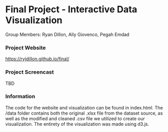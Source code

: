 Final Project - Interactive Data Visualization  
===

Group Members: Ryan Dillon, Ally Giovenco, Pegah Emdad

### Project Website

https://ryjdillon.github.io/final/

### Project Screencast

TBD

### Information

The code for the website and visualization can be found in index.html. The /data folder contains both the original .xlsx file from the dataset source, as well as the modified and cleaned .csv file we utilized to create our visualization. The entirety of the visualization was made using d3.js. 
